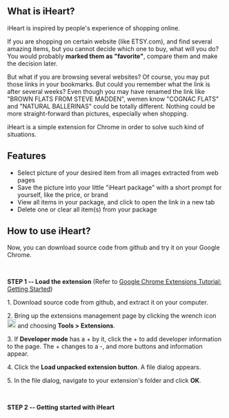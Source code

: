 <h2>
	What is iHeart?
</h2>
<p>iHeart is inspired by people's experience of shopping online. </p>
<p>If you are shopping on certain website (like ETSY.com), and find several amazing items, but you cannot decide which one to buy, what will you do? You would probably <b>marked them as "favorite"</b>, compare them and make the decision later.</p>
<p>But what if you are browsing several websites? Of course, you may put those links in your bookmarks. But could you remember what the link is after several weeks? Even though you may have renamed the link like "BROWN FLATS FROM STEVE MADDEN", wemen know "COGNAC FLATS" and "NATURAL BALLERINAS" could be totally different. Nothing could be more straight-forward than pictures, especially when shopping.</p>
<p>iHeart is a simple extension for Chrome in order to solve such kind of situations.</p>
<h2>
	Features
</h2>
<ul>
	<li>Select picture of your desired item from all images extracted from web pages</li>
	<li>Save the picture into your little "iHeart package" with a short prompt for yourself, like the price, or brand</li>
	<li>View all items in your package, and click to open the link in a new tab</li>
	<li>Delete one or clear all item(s) from your package</li>
</ul>
<h2>
	How to use iHeart?
</h2>
<p>Now, you can download source code from github and try it on your Google Chrome.</p>
<br/>
<p><b>STEP 1 -- Load the extension</b> (Refer to <a href="http://developer.chrome.com/extensions/getstarted.html">Google Chrome Extensions Tutorial: Getting Started</a>)</p>
<p>1. Download source code from github, and extract it on your computer. </p>
<p>2. Bring up the extensions management page by clicking the wrench icon <img src="http://developer.chrome.com/stable/static/images/toolsmenu.gif" style="width:20px;"/> and choosing <b>Tools > Extensions</b>.</p>
<p>3. If <b>Developer mode</b> has a + by it, click the + to add developer information to the page. The + changes to a -, and more buttons and information appear.</p>
<p>4. Click the <b>Load unpacked extension button</b>. A file dialog appears.</p>
<p>5. In the file dialog, navigate to your extension's folder and click <b>OK</b>.</p>
<br/>
<p><b>STEP 2 -- Getting started with iHeart</b></p>

